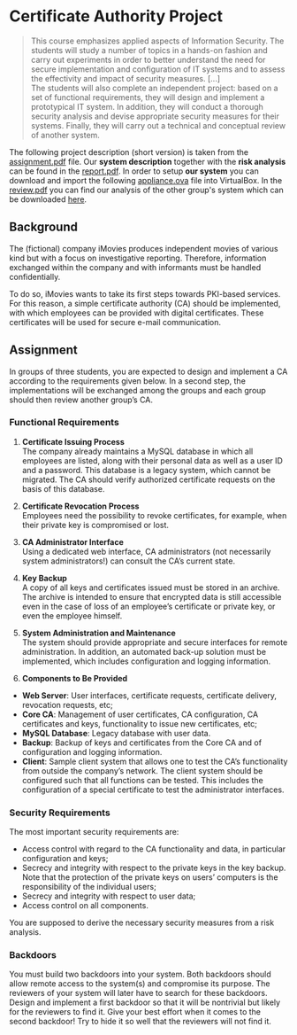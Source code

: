 # Certificate Authority Project
> This course emphasizes applied aspects of Information Security. The students will study a number of topics in a hands-on fashion and carry out experiments in order to better understand the need for secure implementation and configuration of IT systems and to assess the effectivity and impact of security measures. [...]  
The students will also complete an independent project: based on a set of functional requirements, they will design and implement a prototypical IT system. In addition, they will conduct a thorough security analysis and devise appropriate security measures for their systems. Finally, they will carry out a technical and conceptual review of another system. 

The following project description (short version) is taken from the [assignment.pdf](assignment.pdf) file.
Our **system description** together with the **risk analysis** can be found in the [report.pdf](https://github.com/silvanegli/AppliedSecLab16/blob/master/report/report.pdf). In order to setup **our system** 
you can download and import the following [appliance.ova](https://drive.google.com/open?id=14S32s4kC6AibPTYFD3vTlT0YS19Anpza) file into VirtualBox. In the [review.pdf](https://github.com/silvanegli/AppliedSecLab16/blob/master/review/review.pdf) you can find our analysis of the other group's system which can be downloaded [here](https://drive.google.com/open?id=13Vx4DCPUvofZo4if_ln6FsKDUijt4IkS).

## Background
The (fictional) company iMovies produces independent movies of various kind
but with a focus on investigative reporting. Therefore, information exchanged
within the company and with informants must be handled confidentially.

To do so, iMovies wants to take its first steps towards PKI-based services.
For this reason, a simple certificate authority (CA) should be implemented, with
which employees can be provided with digital certificates. These certificates will
be used for secure e-mail communication.

## Assignment
In groups of three students, you are expected to design and implement a CA
according to the requirements given below. In a second step, the implementations
will be exchanged among the groups and each group should then review
another group’s CA.

### Functional Requirements
1. **Certificate Issuing Process**  
The company already maintains a MySQL database in which all employees are
listed, along with their personal data as well as a user ID and a password. This
database is a legacy system, which cannot be migrated. The CA should verify
authorized certificate requests on the basis of this database.

2. **Certificate Revocation Process**  
Employees need the possibility to revoke certificates, for example, when their
private key is compromised or lost.

3. **CA Administrator Interface**  
Using a dedicated web interface, CA administrators (not necessarily system
administrators!) can consult the CA’s current state.

4. **Key Backup**  
A copy of all keys and certificates issued must be stored in an archive. The
archive is intended to ensure that encrypted data is still accessible even in the
case of loss of an employee’s certificate or private key, or even the employee
himself.

5. **System Administration and Maintenance**  
The system should provide appropriate and secure interfaces for remote administration.
In addition, an automated back-up solution must be implemented,
which includes configuration and logging information.

6. **Components to Be Provided**
- **Web Server**: User interfaces, certificate requests, certificate delivery, revocation
requests, etc;
- **Core CA**: Management of user certificates, CA configuration, CA certificates
and keys, functionality to issue new certificates, etc;
- **MySQL Database**: Legacy database with user data. 
- **Backup**: Backup of keys and certificates from the Core CA and of configuration
and logging information.
- **Client**: Sample client system that allows one to test the CA’s functionality from
outside the company’s network. The client system should be configured
such that all functions can be tested. This includes the configuration of a
special certificate to test the administrator interfaces.

### Security Requirements
The most important security requirements are:
- Access control with regard to the CA functionality and data, in particular
configuration and keys;
- Secrecy and integrity with respect to the private keys in the key backup.
Note that the protection of the private keys on users’ computers is the
responsibility of the individual users;
- Secrecy and integrity with respect to user data;
- Access control on all components.

You are supposed to derive the necessary security measures from a risk
analysis.

### Backdoors
You must build two backdoors into your system. Both backdoors should allow
remote access to the system(s) and compromise its purpose. The reviewers of
your system will later have to search for these backdoors.
Design and implement a first backdoor so that it will be nontrivial but likely
for the reviewers to find it. Give your best effort when it comes to the second
backdoor! Try to hide it so well that the reviewers will not find it.
